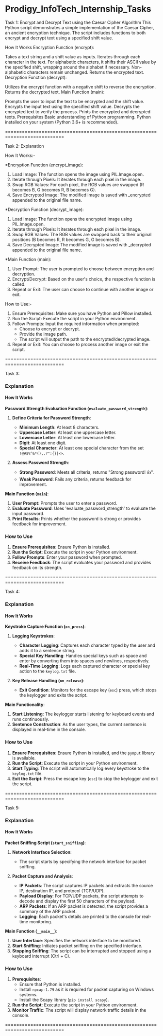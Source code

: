 # Prodigy_InfoTech_Internship_Tasks

Task 1:
Encrypt and Decrypt Text using the Caesar Cipher Algorithm
This Python script demonstrates a simple implementation of the Caesar Cipher, an ancient encryption technique. The script includes functions to both encrypt and decrypt text using a specified shift value.

How It Works
Encryption Function (encrypt):

Takes a text string and a shift value as inputs.
Iterates through each character in the text.
For alphabetic characters, it shifts their ASCII value by the specified shift, wrapping around the alphabet if necessary.
Non-alphabetic characters remain unchanged.
Returns the encrypted text.
Decryption Function (decrypt):

Utilizes the encrypt function with a negative shift to reverse the encryption.
Returns the decrypted text.
Main Function (main):

Prompts the user to input the text to be encrypted and the shift value.
Encrypts the input text using the specified shift value.
Decrypts the encrypted text to verify the process.
Prints the encrypted and decrypted texts.
Prerequisites
Basic understanding of Python programming.
Python installed on your system (Python 3.6+ is recommended).

===========================================================================

Task 2: Explanation

How It Works:-

*Encryption Function (encrypt_image):

1. Load Image: The function opens the image using PIL.Image.open.
2. Iterate through Pixels: It iterates through each pixel in the image.
3. Swap RGB Values: For each pixel, the RGB values are swapped (R becomes B, G becomes R, B becomes G).
4. Save Encrypted Image: The modified image is saved with _encrypted appended to the original file name.

*Decryption Function (decrypt_image):

1. Load Image: The function opens the encrypted image using PIL.Image.open.
2. Iterate through Pixels: It iterates through each pixel in the image.
3. Swap RGB Values: The RGB values are swapped back to their original positions (B becomes R, R becomes G, G becomes B).
4. Save Decrypted Image: The modified image is saved with _decrypted appended to the original file name.

*Main Function (main):

1. User Prompt: The user is prompted to choose between encryption and decryption.
2. Encrypt/Decrypt: Based on the user's choice, the respective function is called.
3. Repeat or Exit: The user can choose to continue with another image or exit.

How to Use:-

1. Ensure Prerequisites: Make sure you have Python and Pillow installed.
2. Run the Script: Execute the script in your Python environment.
3. Follow Prompts: Input the required information when prompted:
	- Choose to encrypt or decrypt.
	- Provide the image path.
	- The script will output the path to the encrypted/decrypted image.
4. Repeat or Exit: You can choose to process another image or exit the script.

===========================================================================

Task 3:
### Explanation

#### How It Works

**Password Strength Evaluation Function (`evaluate_password_strength`)**:
1. **Define Criteria for Password Strength**:
    - **Minimum Length**: At least 8 characters.
    - **Uppercase Letter**: At least one uppercase letter.
    - **Lowercase Letter**: At least one lowercase letter.
    - **Digit**: At least one digit.
    - **Special Character**: At least one special character from the set `!@#$%^&*(),.?":{}|<>`.

2. **Assess Password Strength**:
    - **Strong Password**: Meets all criteria, returns "Strong password! 👍".
    - **Weak Password**: Fails any criteria, returns feedback for improvement.

**Main Function (`main`)**:
1. **User Prompt**: Prompts the user to enter a password.
2. **Evaluate Password**: Uses 'evaluate_password_strength' to evaluate the input password.
3. **Print Results**: Prints whether the password is strong or provides feedback for improvement.

### How to Use

1. **Ensure Prerequisites**: Ensure Python is installed.
2. **Run the Script**: Execute the script in your Python environment.
3. **Follow Prompts**: Enter your password when prompted.
4. **Receive Feedback**: The script evaluates your password and provides feedback on its strength.

===========================================================================

Task 4:
### Explanation

#### How It Works

**Keystroke Capture Function (`on_press`)**:
1. **Logging Keystrokes**:
   - **Character Logging**: Captures each character typed by the user and adds it to a sentence string.
   - **Special Key Handling**: Handles special keys such as space and enter by converting them into spaces and newlines, respectively.
   - **Real-Time Logging**: Logs each captured character or special key action to the `keylog.txt` file.

2. **Key Release Handling (`on_release`)**:
   - **Exit Condition**: Monitors for the escape key (`esc`) press, which stops the keylogger and exits the script.

**Main Functionality**:
1. **Start Listening**: The keylogger starts listening for keyboard events and runs continuously.
2. **Sentence Construction**: As the user types, the current sentence is displayed in real-time in the console.

### How to Use

1. **Ensure Prerequisites**: Ensure Python is installed, and the `pynput` library is available.
2. **Run the Script**: Execute the script in your Python environment.
3. **Start Typing**: The script will automatically log every keystroke to the `keylog.txt` file.
4. **Exit the Script**: Press the escape key (`esc`) to stop the keylogger and exit the script.

===========================================================================

Task 5: 
### Explanation

#### How It Works

**Packet Sniffing Script (`start_sniffing`)**:
1. **Network Interface Selection**:
   - The script starts by specifying the network interface for packet sniffing.
   
2. **Packet Capture and Analysis**:
   - **IP Packets**: The script captures IP packets and extracts the source IP, destination IP, and protocol (TCP/UDP).
   - **Payload Display**: For TCP/UDP packets, the script attempts to decode and display the first 50 characters of the payload.
   - **ARP Packets**: If an ARP packet is detected, the script provides a summary of the ARP packet.
   - **Logging**: Each packet's details are printed to the console for real-time monitoring.

**Main Function (`__main__`)**:
1. **User Interface**: Specifies the network interface to be monitored.
2. **Start Sniffing**: Initiates packet sniffing on the specified interface.
3. **Stopping Sniffing**: The script can be interrupted and stopped using a keyboard interrupt (Ctrl + C).

### How to Use

1. **Prerequisites**: 
   - Ensure that Python is installed.
   - Install `npcap-1.79` as it is required for packet capturing on Windows systems.
   - Install the Scapy library (`pip install scapy`).
2. **Run the Script**: Execute the script in your Python environment.
3. **Monitor Traffic**: The script will display network traffic details in the console.

===========================================================================

